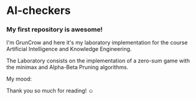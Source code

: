 # AI-checkers

### My first repository is awesome!

I'm GrunCrow and here it's my laboratory implementation for the course Artificial Intelligence and Knowledge Engineering.

The Laboratory consists on the implementation of a zero-sum game with the minimax and Alpha-Beta Pruning algorithms.

My mood:

Thank you so much for reading! ☺